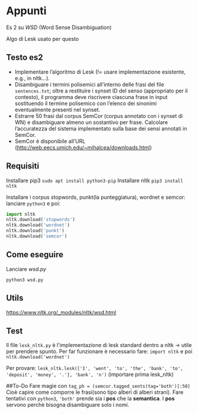 # Appunti
Es 2 su *WSD* (Word Sense Disambiguation)

Algo di Lesk usato per questo

## Testo es2
- Implementare l’algoritmo di Lesk (!= usare implementazione esistente, e.g., in nltk...).
- Disambiguare i termini polisemici all’interno delle frasi del file `sentences.txt`; oltre a restituire i synset ID del senso (appropriato per il contesto), il programma deve riscrivere ciascuna frase in input sostituendo il termine polisemico con l’elenco dei sinonimi eventualmente presenti nel synset.
- Estrarre 50 frasi dal corpus SemCor (corpus annotato con i synset di WN) e disambiguare almeno un sostantivo per frase. Calcolare l’accuratezza del sistema implementato sulla base dei sensi annotati in SemCor.
- SemCor è disponibile all’URL (http://web.eecs.umich.edu/~mihalcea/downloads.html)

## Requisiti
Installare pip3 `sudo apt install python3-pip`
Installare nltk `pip3 install nltk`

Installare i corpus stopwords, punkt(la punteggiatura), wordnet e semcor: lanciare `python3` e poi:
```python
import nltk
nltk.download('stopwords')
nltk.download('wordnet')
nltk.download('punkt')
nltk.download('semcor')
```

## Come eseguire
Lanciare *wsd.py* 

`python3 wsd.py`

## Utils
https://www.nltk.org/_modules/nltk/wsd.html

## Test
Il file `lesk_nltk.py` è l'implementazione di lesk standard dentro a nltk -> utile per prendere spunto.
Per far funzionare è necessario fare: `import nltk` e poi `nltk.download('wordnet')`

Per provare: `lesk_nltk.lesk(['I', 'went', 'to', 'the', 'bank', 'to', 'deposit', 'money', '.'], 'bank', 'n')` (importare prima lesk_nltk)

##To-Do
Fare magie con `tag_ph = (semcor.tagged_sents(tag='both')[:50]`
Cioè capire come comporre le frasi(sono tipo alberi di alberi strani). Fare tentativi con `python3`, `'both'` prende sia i **pos** che la **semantica**. I **pos** servono perchè bisogna disambiguare solo i nomi. 